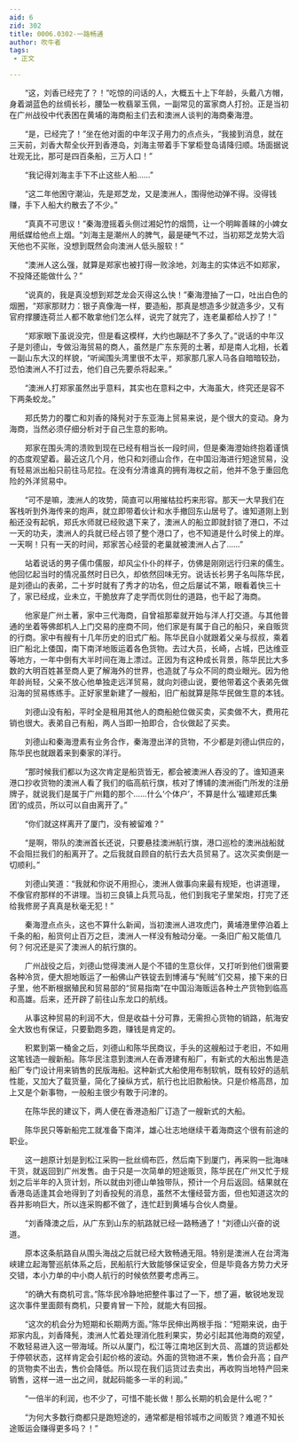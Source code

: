 ```yaml
---
aid: 6
zid: 302
title: 0006.0302-一路畅通
author: 吹牛者
tags: 
 - 正文

---
```




　　“这，刘香已经完了？！”吃惊的问话的人，大概五十上下年龄，头戴八方帽，身着湖蓝色的丝绸长衫，腰坠一枚翡翠玉佩，一副常见的富家商人打扮。正是当初在广州战役中代表困在黄埔的海商船主们去和澳洲人谈判的海商秦海澄。

　　“是，已经完了！”坐在他对面的中年汉子用力的点点头，“我接到消息，就在三天前，刘香大帮全伙开到香港岛，刘海主带着手下掌柜登岛请降归顺。场面据说壮观无比，那可是四百条船，三万人口！”

　　“我记得刘海主手下不止这些人船……”

　　“这二年他困守潮汕，先是郑芝龙，又是澳洲人，围得他动弹不得。没得钱赚，手下人船大约散去了不少。”

　　“真真不可思议！”秦海澄摇着头侧过湘妃竹的烟筒，让一个明眸善睐的小婢女用纸媒给他点上烟。“刘海主是潮州人的脾气，最是硬气不过，当初郑芝龙势大滔天他也不买账，没想到既然会向澳洲人低头服软！”

　　“澳洲人这么强，就算是郑家也被打得一败涂地，刘海主的实体远不如郑家，不投降还能做什么？”

　　“说真的，我是真没想到郑芝龙会灭得这么快！”秦海澄抽了一口，吐出白色的烟圈，“郑家那财力：银子真像海一样，要造船，那真是想造多少就造多少，又有官府撑腰连荷兰人都不敢拿他们怎么样，说完了就完了，连老巢都给人抄了！”

　　“郑家眼下虽说没完，但是看这模样，大约也蹦跶不了多久了。”说话的中年汉子是刘德山，专做沿海贸易的商人，虽然是广东东莞的土著，却是南人北相，长着一副山东大汉的样貌，“听闻围头湾里很不太平，郑家那几家人马各自暗暗较劲，恐怕澳洲人不打过去，他们自己先要杀将起来。”

　　“澳洲人打郑家虽然出乎意料，其实也在意料之中，大海虽大，终究还是容不下两条蛟龙。”

　　郑氏势力的覆亡和刘香的降髡对于东亚海上贸易来说，是个很大的变动。身为海商，当然必须仔细分析对于自己生意的影响。

　　郑家在围头湾的溃败到现在已经有相当长一段时间，但是秦海澄始终抱着谨慎的态度观望着。最近这几个月，他只和刘德山合作，在中国沿海进行短途贸易，没有轻易派出船只前往马尼拉。在没有分清谁真的拥有海权之前，他并不急于重回危险的外洋贸易中。

　　“可不是嘛，澳洲人的攻势，简直可以用摧枯拉朽来形容。那天一大早我们在客栈听到外海传来的炮声，就立即带着伙计和水手撤回东山居号了。谁知道刚上到船还没有起帆，郑氏水师就已经败退下来了，澳洲人的船立即就封锁了港口，不过一天的功夫，澳洲人的兵就已经占领了整个港口了，也不知道是什么时侯上的岸。一天啊！只有一天的时间，郑家苦心经营的老巢就被澳洲人占了……”

　　站着说话的男子儒巾儒服，却风尘仆仆的样子，仿佛是刚刚远行归来的儒生。他回忆起当时的情况虽然时日已久，却依然回味无穷。说话长衫男子名叫陈华民，是刘德山的表弟，二十岁时就有了秀才的功名，但之后屡试不第，眼看着快三十了，家已经成，业未立，干脆放弃了走学而优则仕的道路，也干起了海商。

　　他家是广州土著，家中三代海商，自曾祖那辈就开始与洋人打交道。与其他普通的坐着等佛郎机人上门交易的座商不同，他们家是有属于自己的船只，亲自贩货的行商。家中有艘有十几年历史的旧式广船。陈华民自小就跟着父亲与叔叔，乘着旧广船北上倭国，南下南洋地贩运着各色货物。去过大员，长崎，占城，巴达维亚等地方，一年中倒有大半时间在海上漂过。正因为有这种成长背景，陈华民比大多数的大明百姓甚至商人更了解海外的世界，也造就了与众不同的商业眼光。因为他年龄尚轻，父亲不放心他单独走远洋贸易，就向刘德山说，要他带着这个表弟先做沿海的贸易练练手。正好家里新建了一艘船，旧广船就算是陈华民做生意的本钱。

　　刘德山没有船，平时全是租用其他人的商船舱位做买卖，买卖做不大，费用花销也很大。表弟自己有船，两人当即一拍即合，合伙做起了买卖。

　　刘德山和秦海澄素有业务合作，秦海澄出洋的货物，不少都是刘德山供应的，陈华民也就跟着来到秦家的洋行。

　　“那时候我们都以为这次肯定是船货皆无，都会被澳洲人吞没的了。谁知道来港口抄收货物的澳洲人看了我们的临高航行旗，核对了博铺的澳洲衙门所发的注册牌子，就说我们是属于广州籍的那个……什么‘个体户’，不算是什么‘福建郑氏集团’的成员，所以可以自由离开了。”

　　“你们就这样离开了厦门，没有被留难？”

　　“是啊，带队的澳洲首长还说，只要悬挂澳洲航行旗，港口巡检的澳洲战船就不会阻拦我们的船离开了。之后我就自顾自的航行去大员贸易了。这次买卖倒是一切顺利。”

　　刘德山笑道：“我就和你说不用担心，澳洲人做事向来最有规矩，也讲道理，不像官府那样的不讲理。当初三良镇上兵荒马乱，他们到我宅子里架炮，打完了还给我修房子真真是秋毫无犯！”

　　秦海澄点点头，这也不算什么新闻，当初澳洲人进攻虎门，黄埔港里停泊着上千条的船，船货何止百万之巨，澳洲人一样没有触动分毫。一条旧广船又能值几何？何况还是买了澳洲人的航行旗的。

　　广州战役之后，刘德山觉得澳洲人是个不错的生意伙伴，又打听到他们很需要各种冷货，便大胆地贩运了一船佛山产铁锭去到博浦与“髡贼”们交易，接下来的日子里，他不断根据殖民和贸易部的“贸易指南”在中国沿海贩运各种土产货物到临高和高雄。后来，还开辟了前往山东龙口的航线。

　　从事这种贸易的利润不大，但是收益十分可靠，无需担心货物的销路，航海安全大致也有保证，只要勤跑多跑，赚钱是肯定的。

　　积累到第一桶金之后，刘德山和陈华民商议，手头的这艘船过于老旧，不如用这笔钱造一艘新船。陈华民注意到澳洲人在香港建有船厂，有新式的大船出售是造船厂专门设计用来销售的民版海船。这种新式大船使用布制软帆，既有较好的适航性能，又加大了载货量，简化了操纵方式，航行也比旧款船快。只是价格高昂，加上又是个新事物，一般船主很少有敢于问津的。

　　在陈华民的建议下，两人便在香港造船厂订造了一艘新式的大船。

　　陈华民只等新船完工就准备下南洋，雄心壮志地继续干着海商这个很有前途的职业。

　　这一趟原计划是到松江采购一批丝绸布匹，然后南下到厦门，再采购一批海味干货，就返回到广州发售。由于只是一次简单的短途贩货，陈华民在广州又忙于规划之后半年的入货计划，所以就由刘德山单独带队，预计一个月后返回。结果就在香港岛适逢其会地得到了刘香投髡的消息，虽然不太懂经营方面，但也知道这次的吞并影响巨大，所以连采购都不做了，连忙赶到黄埔与合伙人商量。

　　“刘香降澳之后，从广东到山东的航路就已经一路畅通了！”刘德山兴奋的说道。

　　原本这条航路自从围头海战之后就已经大致畅通无阻。特别是澳洲人在台湾海峡建立起海警巡航体系之后，民船航行大致能够保证安全，但是毕竟各方势力犬牙交错，本小力单的中小商人航行的时候依然要考虑再三。

　　“的确大有商机可言。”陈华民冷静地把整件事过了一下，想了遍，敏锐地发现这次事件里面颇有商机，只要肯冒一下险，就能大有回报。

　　“这次的机会分为短期和长期两方面。”陈华民伸出两根手指：“短期来说，由于郑家内乱，刘香降髡，澳洲人忙着处理消化胜利果实，势必引起其他海商的观望，不敢轻易进入这一带海域。所以从厦门，松江等江南地区到大员、高雄的货运都处于停顿状态，这样肯定会引起价格的波动。外面的货物进不来，售价会升高；自产的货物卖不出去，售价会降低。所以现在我们运货过去卖出，再收购当地特产回来销售，这样一进一出之间，就起码能多一半的利润。”

　　“一倍半的利润，也不少了，可惜不能长做！那么长期的机会是什么呢？”

　　“为何大多数行商都只是跑短途的，通常都是相邻城市之间贩货？难道不知长途贩运会赚得更多吗？！”


